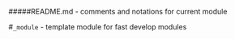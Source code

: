 #####README.md - comments and notations for current module

#`_module` - template module for fast develop modules